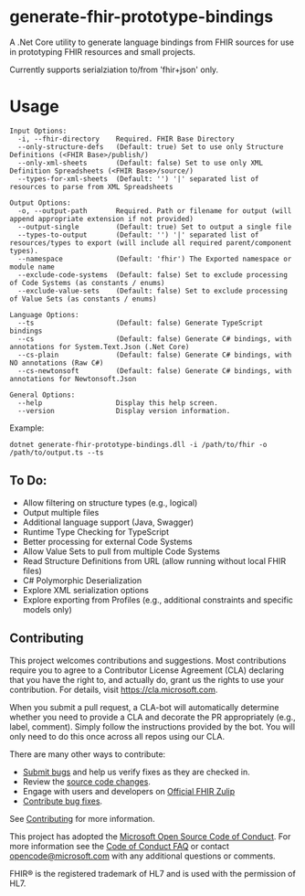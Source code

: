 # generate-fhir-prototype-bindings

A .Net Core utility to generate language bindings from FHIR sources for use in prototyping FHIR resources and small projects.

Currently supports serialziation to/from 'fhir+json' only.

# Usage


```
Input Options:
  -i, --fhir-directory    Required. FHIR Base Directory
  --only-structure-defs   (Default: true) Set to use only Structure Definitions (<FHIR Base>/publish/)
  --only-xml-sheets       (Default: false) Set to use only XML Definition Spreadsheets (<FHIR Base>/source/)
  --types-for-xml-sheets  (Default: '') '|' separated list of resources to parse from XML Spreadsheets

Output Options:
  -o, --output-path       Required. Path or filename for output (will append appropriate extension if not provided)
  --output-single         (Default: true) Set to output a single file
  --types-to-output       (Default: '') '|' separated list of resources/types to export (will include all required parent/component types).
  --namespace             (Default: 'fhir') The Exported namespace or module name
  --exclude-code-systems  (Default: false) Set to exclude processing of Code Systems (as constants / enums)
  --exclude-value-sets    (Default: false) Set to exclude processing of Value Sets (as constants / enums)

Language Options:
  --ts                    (Default: false) Generate TypeScript bindings
  --cs                    (Default: false) Generate C# bindings, with annotations for System.Text.Json (.Net Core)
  --cs-plain              (Default: false) Generate C# bindings, with NO annotations (Raw C#)
  --cs-newtonsoft         (Default: false) Generate C# bindings, with annotations for Newtonsoft.Json

General Options:
  --help                  Display this help screen.
  --version               Display version information.
```

Example:
```
dotnet generate-fhir-prototype-bindings.dll -i /path/to/fhir -o /path/to/output.ts --ts
```


## To Do:

- Allow filtering on structure types (e.g., logical)
- Output multiple files
- Additional language support (Java, Swagger)
- Runtime Type Checking for TypeScript
- Better processing for external Code Systems
- Allow Value Sets to pull from multiple Code Systems
- Read Structure Definitions from URL (allow running without local FHIR files)
- C# Polymorphic Deserialization
- Explore XML serialization options
- Explore exporting from Profiles (e.g., additional constraints and specific models only)


## Contributing
This project welcomes contributions and suggestions.  Most contributions require you to agree to a
Contributor License Agreement (CLA) declaring that you have the right to, and actually do, grant us
the rights to use your contribution. For details, visit https://cla.microsoft.com.

When you submit a pull request, a CLA-bot will automatically determine whether you need to provide
a CLA and decorate the PR appropriately (e.g., label, comment). Simply follow the instructions
provided by the bot. You will only need to do this once across all repos using our CLA.

There are many other ways to contribute:
* [Submit bugs](https://github.com/microsoft-healthcare-madison/generate-fhir-prototype-bindings/issues) and help us verify fixes as they are checked in.
* Review the [source code changes](https://github.com/microsoft-healthcare-madison/generate-fhir-prototype-bindings/pulls).
* Engage with users and developers on [Official FHIR Zulip](https://chat.fhir.org/)
* [Contribute bug fixes](CONTRIBUTING.md).

See [Contributing](CONTRIBUTING.md) for more information.

This project has adopted the [Microsoft Open Source Code of Conduct](https://opensource.microsoft.com/codeofconduct/).
For more information see the [Code of Conduct FAQ](https://opensource.microsoft.com/codeofconduct/faq/) or
contact [opencode@microsoft.com](mailto:opencode@microsoft.com) with any additional questions or comments.

FHIR&reg; is the registered trademark of HL7 and is used with the permission of HL7. 